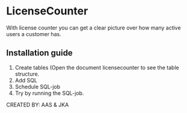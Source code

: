 #  LicenseCounter #

With license counter you can get a clear picture over how many active users a customer has.

## Installation guide
1. Create tables (Open the document licensecounter to see the table structure.
2. Add SQL
3. Schedule SQL-job
4. Try by running the SQL-job. 

CREATED BY: AAS & JKA